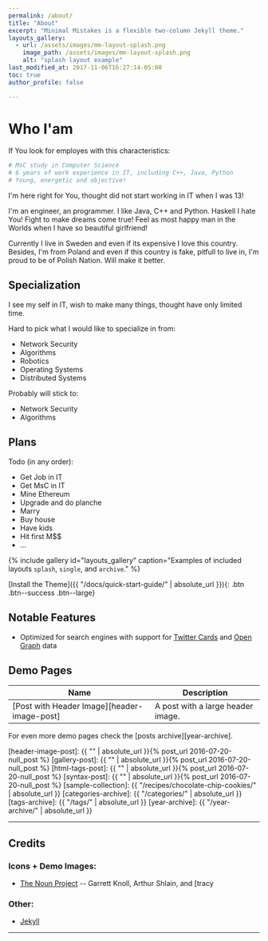 ```yaml
---
permalink: /about/
title: "About"
excerpt: "Minimal Mistakes is a flexible two-column Jekyll theme."
layouts_gallery:
  - url: /assets/images/mm-layout-splash.png
    image_path: /assets/images/mm-layout-splash.png
    alt: "splash layout example"
last_modified_at: 2017-11-06T16:27:14-05:00
toc: true
author_profile: false

---
```


# Who I'am

If You look for employes with this characteristics:
```bash
# MsC study in Computer Science
# 6 years of work experience in IT, including C++, Java, Python
# Young, energetic and objective!
```

I'm here right for You, thought did not start working in IT when I was 13!

I'm an engineer, an programmer. I like Java, C++ and Python. Haskell I hate You! 
Fight to make dreams come true! Feel as most happy man in the Worlds when I have so beautiful girlfriend!

Currently I live in Sweden and even if its expensive I love this country. Besides, I'm from Poland and even if this country is fake, pitfull to live in, I'm proud to be of Polish Nation. Will make it better.

## Specialization

I see my self in IT, wish to make many things, thought have only limited time.

Hard to pick what I would like to specialize in from:
- Network Security
- Algorithms
- Robotics
- Operating Systems
- Distributed Systems

Probably will stick to:
- Network Security
- Algorithms

## Plans

Todo (in any order):
- Get Job in IT
- Get MsC in IT
- Mine Ethereum
- Upgrade and do planche
- Marry
- Buy house
- Have kids
- Hit first M$$
- ...


{% include gallery id="layouts_gallery" caption="Examples of included layouts `splash`, `single`, and `archive`." %}

[Install the Theme]({{ "/docs/quick-start-guide/" | absolute_url }}){: .btn .btn--success .btn--large}

## Notable Features

- Optimized for search engines with support for [Twitter Cards](https://dev.twitter.com/cards/overview) and [Open Graph](http://ogp.me/) data


## Demo Pages

| Name                                        | Description                                           |
| ------------------------------------------- | ----------------------------------------------------- |
| [Post with Header Image][header-image-post] | A post with a large header image. |


For even more demo pages check the [posts archive][year-archive].

[header-image-post]: {{ "" | absolute_url }}{% post_url 2016-07-20-null_post %}
[gallery-post]: {{ "" | absolute_url }}{% post_url 2016-07-20-null_post %}
[html-tags-post]: {{ "" | absolute_url }}{% post_url 2016-07-20-null_post %}
[syntax-post]: {{ "" | absolute_url }}{% post_url 2016-07-20-null_post %}
[sample-collection]: {{ "/recipes/chocolate-chip-cookies/" | absolute_url }}
[categories-archive]: {{ "/categories/" | absolute_url }}
[tags-archive]: {{ "/tags/" | absolute_url }}
[year-archive]: {{ "/year-archive/" | absolute_url }}

---

## Credits

### Icons + Demo Images:

- [The Noun Project](https://thenounproject.com) -- Garrett Knoll, Arthur Shlain, and [tracy 

### Other:

- [Jekyll](https://jekyllrb.com/)

---
